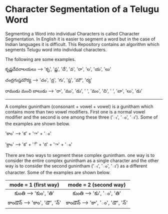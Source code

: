 # Character Segmentation of a Telugu Word
Segmenting a Word into individual Characters is called Character Segmentation. In English it is easier to segment a word but in the case of Indian languages it is difficult. This Repository contains an algorithm which segments Telugu word into individual characters.

The following are some examples.

కృష్ణదేవరాలయలు  -->  'కృ', 'ష్ణ', 'దే', 'వ', 'రా', 'ల', 'య', 'లు'

చంద్రగుప్తమౌర్య  -->  'చం', 'ద్ర', 'గు', 'ప్త', 'మౌ', 'ర్య'

రాముడు మంచి బాలుడు  -->  'రా', 'ము', 'డు', ' ', 'మం', 'చి', ' ', 'బా', 'లు', 'డు'

-------------------------

A complex gunintham (consonant + vowel + vowel) is a gunitham which contains more than two vowel modifiers. First one is a normal vowel modifier and the second is one among these three ('ఁ', 'ం', 'ః'). Some of the examples are shown below.

'కాం' --> 'క' + 'ా' + 'ం' 

'క్రాం' -->  'క' + '్' + 'ర' + 'ా' + 'ం'


There are two ways to segment these complex gunintham. one way is to consider the entire complex gunintham as a single character and the other way is to consider the second gunintham ('ఁ', 'ం', 'ః') as a different character. Some of the examples are shown below.


| mode = 1 (first way) | mode = 2 (second way) |
| :---: | :---: |
| కుంతి  -->  'కుం', 'తి' | కుంతి  -->  'కు', 'ం', 'తి' |
| కాండౌన్  -->  'కాం', 'డౌ', 'న్' | కాండౌన్  -->  'కా', 'ం', 'డౌ', 'న్' |
